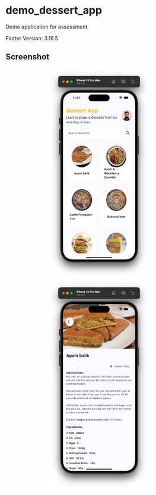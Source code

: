 # demo_dessert_app

Demo application for assessment

Flutter Version: 3.16.5

## Screenshot
<p align="center">
  <img width="280" height="567" src="https://github.com/cs-onah/dessert-demo-app/blob/main/doc/s1.png">
  <img width="280" height="567" src="https://github.com/cs-onah/dessert-demo-app/blob/main/doc/s2.png">
</p>

